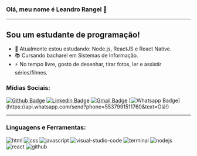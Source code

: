 ### Olá, meu nome é Leandro Rangel :wave:

---

## Sou um estudante de programação!

- :seedling: Atualmente estou estudando: Node.js, ReactJS e React Native.
- :books: Cursando bacharel em Sistemas de Informação.
- :zap: No tempo livre, gosto de desenhar, tirar fotos, ler e assistir séries/filmes.

### Mídias Sociais:

[![Github Badge](https://img.shields.io/badge/-Github-000?style=flat-square&logo=Github&logoColor=white&link=https://github.com/leandrorangel94)](https://github.com/leandrorangel94)
[![Linkedin Badge](https://img.shields.io/badge/-LinkedIn-blue?style=flat-square&logo=Linkedin&logoColor=white&link=https://www.linkedin.com/in/leandrorangel94/)](https://www.linkedin.com/in/leandrorangel94/)
[![Gmail Badge](https://img.shields.io/badge/-Gmail-c14438?style=flat-square&logo=Gmail&logoColor=white&link=mailto:leandrorangel94.lr@gmail.com)](mailto:leandrorangel94.lr@gmail.com)
[![Whatsapp Badge](https://img.shields.io/badge/-Whatsapp-4CA143?style=flat-square&labelColor=4CA143&logo=whatsapp&logoColor=white&link=https://api.whatsapp.com/send?phone=5537991511760&text=Olá!)](https://api.whatsapp.com/send?phone=5537991511760&text=Olá!)

---

### Linguagens e Ferramentas:

![html](https://user-images.githubusercontent.com/39461509/89698057-8c42da00-d8f5-11ea-955b-db81654ce668.png=26x26)
![css](https://user-images.githubusercontent.com/39461509/89698053-8b11ad00-d8f5-11ea-954f-09efc1c0d515.png=26x26)
![javascript](https://user-images.githubusercontent.com/39461509/89698059-8c42da00-d8f5-11ea-9866-9a23fdd5b701.png=26x26)
![visual-studio-code](https://user-images.githubusercontent.com/39461509/89698063-8d740700-d8f5-11ea-8f72-2d473449fa94.png=26x26)
![terminal](https://user-images.githubusercontent.com/39461509/89698062-8d740700-d8f5-11ea-9274-9d7ad6e04366.png=26x26)
![nodejs](https://user-images.githubusercontent.com/39461509/89698060-8cdb7080-d8f5-11ea-990f-51739ceb68a7.png=26x26)
![react](https://user-images.githubusercontent.com/39461509/89698061-8cdb7080-d8f5-11ea-8e76-e5ebad21c6b1.png=26x26)
![github](https://user-images.githubusercontent.com/39461509/89698056-8baa4380-d8f5-11ea-85c5-966985ef61e0.png=26x26)
